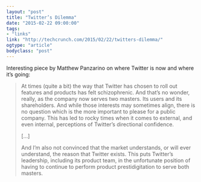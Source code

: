 ```yaml
---
layout: "post"
title: "Twitter’s Dilemma"
date: "2015-02-22 09:00:00"
tags: 
- "links"
link: "http://techcrunch.com/2015/02/22/twitters-dilemma/"
ogtype: "article"
bodyclass: "post"
---
```


Interesting piece by Matthew Panzarino on where Twitter is now and where it’s going:

> At times (quite a bit) the way that Twitter has chosen to roll out features and products has felt schizophrenic. And that’s no wonder, really, as the company now serves two masters. Its users and its shareholders. And while those interests may sometimes align, there is no question which is the more important to please for a public company. This has led to rocky times when it comes to external, and even internal, perceptions of Twitter’s directional confidence. 
> 
> […]
> 
> And I’m also not convinced that the market understands, or will ever understand, the reason that Twitter exists. This puts Twitter’s leadership, including its product team, in the unfortunate position of having to continue to perform product prestidigitation to serve both masters.